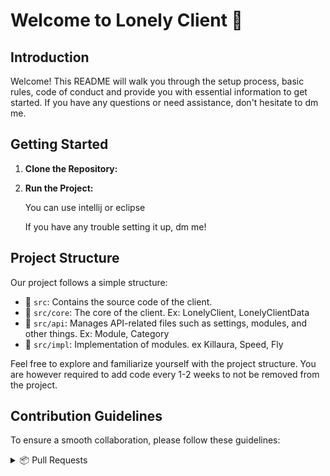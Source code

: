 # Welcome to Lonely Client 👋

## Introduction

Welcome! This README will walk you through the setup process, basic rules, code of conduct and provide you with essential information to get started. If you have any questions or need assistance, don't hesitate to dm me.
## Getting Started

1. **Clone the Repository:**

3. **Run the Project:**

   You can use intellij or eclipse

   If you have any trouble setting it up, dm me!

## Project Structure

Our project follows a simple structure:

- 📁 `src`: Contains the source code of the client.
- 📁 `src/core`: The core of the client. Ex: LonelyClient, LonelyClientData
- 📁 `src/api`: Manages API-related files such as settings, modules, and other things. Ex: Module, Category
- 📁 `src/impl`: Implementation of modules. ex Killaura, Speed, Fly

Feel free to explore and familiarize yourself with the project structure. You are however required to add code every 1-2 weeks to not be removed from the project.

## Contribution Guidelines

To ensure a smooth collaboration, please follow these guidelines:

<details>
<summary>📦 Pull Requests</summary>

1. Download the src and import it to github

*[here](https://www.youtube.com/watch?v=RJ9rvs294Zk&t=449s) is a guide that could help you set up the client.

2. Make sure your code adheres to the existing coding standards.

3. Test your changes thoroughly.

4. Open a pull request describing the changes you made and any relevant information.

5. Ensure that your branch is up-to-date with the main branch before creating the pull request.
<details>

<details>
<summary>🐛 Bug Reports</summary>

1. Clearly describe the issue, including steps to reproduce.

2. Provide any relevant error messages or screenshots.

3. Specify the version of the project in which the issue occurs.

<details>
<details>

<summary>❓ Asking Questions</summary>

If you have any questions or need clarification:

1. Check the existing issues to see if your question has already been addressed. Here is our [FAQ](FAQ.md)

2. If not, feel free to open a new issue with your question.

</details>

## Read these!
Please read our [Code of Conduct](CODE_OF_CONDUCT.md) and our [Coding guidelines](CODING_GUIDELINES.md)

## Thank You!

